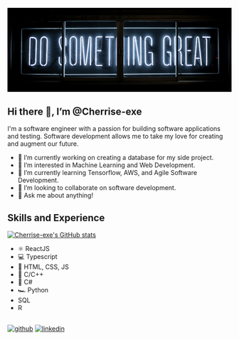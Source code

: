 
![Software Engineer](https://raw.githubusercontent.com/Cherrise-exe/Cherrise-exe/main/clark-tibbs-oqStl2L5oxI-unsplash.jpg)

## Hi there 👋, I’m @Cherrise-exe
I'm a software engineer with a passion for building software applications and testing. Software development allows me to take my love for creating and augment our future.

- 🔭 I’m currently working on creating a database for my side project.
- 👀 I’m interested in Machine Learning and Web Development.
- 🌱 I’m currently learning Tensorflow, AWS, and Agile Software Development.
- 💞️ I’m looking to collaborate on software development. 
- 💬 Ask me about anything! 

## Skills and Experience
[![Cherrise-exe's GitHub stats](https://github-readme-stats.vercel.app/api?username=Cherrise-exe)](https://github.com/anuraghazra/github-readme-stats)
* ⚛️ ReactJS
* 💻 Typescript
* 🎨 HTML, CSS, JS
* 🏇 C/C++
* 🚙 C#
* 🏎️ Python
* SQL
* R
## 
[<img src='https://raw.githubusercontent.com/Rush/Font-Awesome-SVG-PNG/3cfbcdaff9818c3e2c07d755d556fe1f34d7cf0d/white/svg/github.svg' alt='github' height='50'>](https://github.com/Cherrise-exe) [<img src='https://raw.githubusercontent.com/Rush/Font-Awesome-SVG-PNG/3cfbcdaff9818c3e2c07d755d556fe1f34d7cf0d/white/svg/linkedin-square.svg' alt='linkedin' height='50'>](https://www.linkedin.com/in/cherrisehatcher/)  

<!---
Cherrise-exe/Cherrise-exe is a ✨ special ✨ repository because its `README.md` (this file) appears on your GitHub profile.
You can click the Preview link to take a look at your changes.
--->
